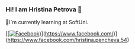 ### Hi! I am Hristina Petrova 👋
🏫I`m currently learning at SoftUni.

[[[![Facebook](https://www.facebook.com/hristina.pencheva.54))](https://www.facebook.com/photo/?fbid=5894267340619805&set=a.505587342821192)](https://www.facebook.com/)](https://www.facebook.com/hristina.pencheva.54)
